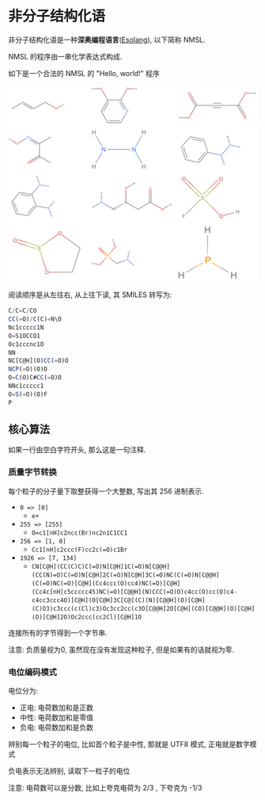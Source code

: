 # 非分子结构化语

非分子结构化语是一种**深奥编程语言**([Esolang](https://en.wikipedia.org/wiki/Esoteric_programming_language)), 以下简称 NMSL.

NMSL 的程序由一串化学表达式构成.

如下是一个合法的 NMSL 的 "Hello, world!" 程序

![](hello-world.svg)


阅读顺序是从左往右, 从上往下读, 其 SMILES 转写为:

```js
C/C=C/CO
CC(=O)/C(C)=N\O
Nc1ccccc1N
O=S1OCCO1
Oc1cccnc1O
NN
NC[C@H](O)CC(=O)O
NCP(=O)(O)O
O=C(O)C#CC(=O)O
NNc1ccccc1
O=S(=O)(O)F
P
```

## 核心算法

如果一行由空白字符开头, 那么这是一句注释.

### 质量字节转换

每个粒子的分子量下取整获得一个大整数, 写出其 256 进制表示.

- `0 => [0]`
  - `e+`
- `255 => [255]`
  - `O=c1[nH]c2ncc(Br)nc2n1C1CC1`
- `256 => [1, 0]`
  - `Cc1[nH]c2ccc(F)cc2c(=O)c1Br`
- `1926 => [7, 134]`
  - `CN[C@H](CC(C)C)C(=O)N[C@H]1C(=O)N[C@@H](CC(N)=O)C(=O)N[C@H]2C(=O)N[C@H]3C(=O)NC(C(=O)N[C@@H](C(=O)NC(=O)[C@H](Cc4ccc(O)cc4)NC(=O)[C@H](Cc4c[nH]c5ccccc45)NC(=O)[C@@H](N)CCC(=O)O)c4cc(O)cc(O)c4-c4cc3ccc4O)[C@H](O[C@H]3C[C@](C)(N)[C@@H](O)[C@H](C)O3)c3ccc(c(Cl)c3)Oc3cc2cc(c3O[C@@H]2O[C@H](CO)[C@@H](O)[C@H](O)[C@H]2O)Oc2ccc(cc2Cl)[C@H]1O`

连接所有的字节得到一个字节串.

注意: 负质量视为0, 虽然现在没有发现这种粒子, 但是如果有的话就视为零.


### 电位编码模式

电位分为:

- 正电: 电荷数加和是正数
- 中性: 电荷数加和是零值
- 负电: 电荷数加和是负数

辨别每一个粒子的电位, 比如首个粒子是中性, 那就是 UTF8 模式, 正电就是数字模式

负电表示无法辨别, 读取下一粒子的电位

注意: 电荷数可以是分数, 比如上夸克电荷为 2/3 , 下夸克为 -1/3 

